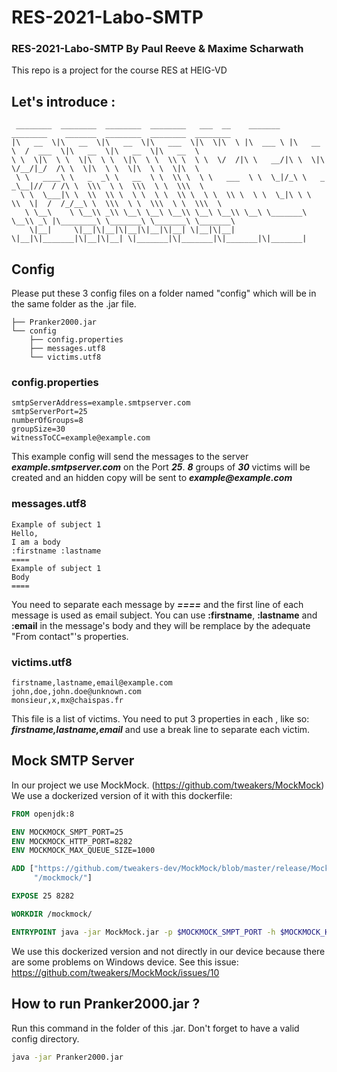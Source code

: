 # RES-2021-Labo-SMTP

### RES-2021-Labo-SMTP By Paul Reeve & Maxime Scharwath

This repo is a project for the course RES at HEIG-VD
## Let's introduce :
```
 ________  ________  ________  ________   ___  __    _______   ________    _______  ________  ________  ________     
|\   __  \|\   __  \|\   __  \|\   ___  \|\  \|\  \ |\  ___ \ |\   __  \  /  ___  \|\   __  \|\   __  \|\   __  \    
\ \  \|\  \ \  \|\  \ \  \|\  \ \  \\ \  \ \  \/  /|\ \   __/|\ \  \|\  \/__/|_/  /\ \  \|\  \ \  \|\  \ \  \|\  \   
 \ \   ____\ \   _  _\ \   __  \ \  \\ \  \ \   ___  \ \  \_|/_\ \   _  _\__|//  / /\ \  \\\  \ \  \\\  \ \  \\\  \  
  \ \  \___|\ \  \\  \\ \  \ \  \ \  \\ \  \ \  \\ \  \ \  \_|\ \ \  \\  \|  /  /_/__\ \  \\\  \ \  \\\  \ \  \\\  \ 
   \ \__\    \ \__\\ _\\ \__\ \__\ \__\\ \__\ \__\\ \__\ \_______\ \__\\ _\ |\________\ \_______\ \_______\ \_______\
    \|__|     \|__|\|__|\|__|\|__|\|__| \|__|\|__| \|__|\|_______|\|__|\|__| \|_______|\|_______|\|_______|\|_______|
```

## Config

Please put these 3 config files on a folder named "config" which will be in the same folder as the .jar file.

```
├── Pranker2000.jar
└── config
    ├── config.properties
    ├── messages.utf8
    └── victims.utf8
```

### config.properties

```properties
smtpServerAddress=example.smtpserver.com
smtpServerPort=25
numberOfGroups=8
groupSize=30
witnessToCC=example@example.com
```

This example config will send the messages to the server ___example.smtpserver.com___ on the Port ___25___.
___8___ groups of ___30___ victims will be created and an hidden copy will be sent to ___example@example.com___

### messages.utf8

```text
Example of subject 1
Hello,
I am a body
:firstname :lastname
====
Example of subject 1
Body
====
```

You need to separate each message by ___====___ and the first line of each message is used as email subject. You can
use __:firstname__, __:lastname__ and __:email__ in the message's body and they will be remplace by the adequate "From
contact"'s properties.

### victims.utf8

```text
firstname,lastname,email@example.com
john,doe,john.doe@unknown.com
monsieur,x,mx@chaispas.fr
```

This file is a list of victims. You need to put 3 properties in each , like so: ___firstname,lastname,email___ and use a
break line to separate each victim.

## Mock SMTP Server

In our project we use MockMock. (https://github.com/tweakers/MockMock)
We use a dockerized version of it with this dockerfile:

```dockerfile
FROM openjdk:8

ENV MOCKMOCK_SMPT_PORT=25
ENV MOCKMOCK_HTTP_PORT=8282
ENV MOCKMOCK_MAX_QUEUE_SIZE=1000

ADD ["https://github.com/tweakers-dev/MockMock/blob/master/release/MockMock.jar?raw=true", \
     "/mockmock/"]

EXPOSE 25 8282

WORKDIR /mockmock/

ENTRYPOINT java -jar MockMock.jar -p $MOCKMOCK_SMPT_PORT -h $MOCKMOCK_HTTP_PORT -m $MOCKMOCK_MAX_QUEUE_SIZE
```

We use this dockerized version and not directly in our device because there are some problems on Windows device. See
this issue: https://github.com/tweakers/MockMock/issues/10

## How to run Pranker2000.jar ? 
Run this command in the folder of this .jar. Don't forget to have a valid config directory.
```bash
java -jar Pranker2000.jar
```